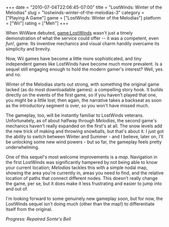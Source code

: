 +++
date = "2010-07-04T22:06:45-07:00"
title = "LostWinds: Winter of the Melodias"
slug = "lostwinds-winter-of-the-melodias-3"
category = ["Playing A Game"]
game = ["LostWinds: Winter of the Melodias"]
platform = ["Wii"]
rating = ["Meh"]
+++

When WiiWare debuted, <game:LostWinds> wasn't just a timely demonstration of what the service could offer -- it was a competent, even <i>fun!</i>, game.  Its inventive mechanics and visual charm handily overcame its simplicity and brevity.

Now, Wii games have become a little more sophisticated, and tiny independent games like LostWinds have become much more prevalent.  Is a sequel still engaging enough to hold the modern gamer's interest?  Well, yes and no.

Winter of the Melodias starts out strong, with something the original game lacked (as do most downloadable games): a compelling story hook.  It builds directly on the events of the first game, so if you haven't played that one, you might be a little lost; then again, the narrative takes a backseat as soon as the introductory segment is over, so you won't have missed much.

The gameplay, too, will be instantly familiar to LostWinds veterans.  Unfortunately, as of about halfway through <i>Melodias</i>, the second game's mechanics haven't really expanded on the first's at all.  The snow levels add the new trick of making and throwing snowballs, but that's about it.  I just got the ability to switch between Winter and Summer - and I believe, later on, I'll be unlocking some new wind powers - but so far, the gameplay feels pretty underwhelming.

One of this sequel's most welcome improvements is a <i>map</i>.  Navigation in the first LostWinds was significantly hampered by not being able to know your current location; <i>Melodias</i> tackles this with a simple nodal map, showing the area you're currently in, areas you need to find, and the relative location of paths that connect different nodes.  This doesn't really change the game, per se, but it does make it less frustrating and easier to jump into and out of.

I'm looking forward to some genuinely new gameplay soon, but for now, the LostWinds sequel isn't doing much (other than the map!) to differentiate itself from the original.

<i>Progress: Repaired Sonte's Bell</i>